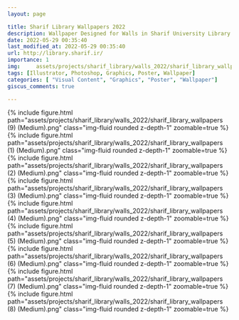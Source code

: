 ```yaml
---
layout: page

title: Sharif Library Wallpapers 2022
description: Wallpaper Designed for Walls in Sharif University Library
date: 2022-05-29 00:35:40
last_modified_at: 2022-05-29 00:35:40 
url: http://library.sharif.ir/
importance: 1
img:     assets/projects/sharif_library/walls_2022/sharif_library_wallpapers (9) (Medium).png
tags: [Illustrator, Photoshop, Graphics, Poster, Wallpaper]
categories: [ "Visual Content", "Graphics", "Poster", "Wallpaper"]
giscus_comments: true

---
```


<div class="row mt-3">
    <div class="col-sm mt-3 mt-md-0">
        {% include figure.html path="assets/projects/sharif_library/walls_2022/sharif_library_wallpapers (9) (Medium).png" class="img-fluid rounded z-depth-1" zoomable=true %}
    </div>
</div>

<div class="row mt-3">
    <div class="col-sm mt-3 mt-md-0">
        {% include figure.html path="assets/projects/sharif_library/walls_2022/sharif_library_wallpapers (1) (Medium).png" class="img-fluid rounded z-depth-1" zoomable=true %}
    </div>
    <div class="col-sm mt-3 mt-md-0">
        {% include figure.html path="assets/projects/sharif_library/walls_2022/sharif_library_wallpapers (2) (Medium).png" class="img-fluid rounded z-depth-1" zoomable=true %}
    </div> 
    <div class="col-sm mt-3 mt-md-0">
        {% include figure.html path="assets/projects/sharif_library/walls_2022/sharif_library_wallpapers (3) (Medium).png" class="img-fluid rounded z-depth-1" zoomable=true %}
    </div>
        <div class="col-sm mt-3 mt-md-0">
        {% include figure.html path="assets/projects/sharif_library/walls_2022/sharif_library_wallpapers (4) (Medium).png" class="img-fluid rounded z-depth-1" zoomable=true %}
    </div>  
</div>

<div class="row mt-3">
    <div class="col-sm mt-3 mt-md-0">
        {% include figure.html path="assets/projects/sharif_library/walls_2022/sharif_library_wallpapers (5) (Medium).png" class="img-fluid rounded z-depth-1" zoomable=true %}
    </div>
    <div class="col-sm mt-3 mt-md-0">
        {% include figure.html path="assets/projects/sharif_library/walls_2022/sharif_library_wallpapers (6) (Medium).png" class="img-fluid rounded z-depth-1" zoomable=true %}
    </div> 
    <div class="col-sm mt-3 mt-md-0">
        {% include figure.html path="assets/projects/sharif_library/walls_2022/sharif_library_wallpapers (7) (Medium).png" class="img-fluid rounded z-depth-1" zoomable=true %}
    </div>
        <div class="col-sm mt-3 mt-md-0">
        {% include figure.html path="assets/projects/sharif_library/walls_2022/sharif_library_wallpapers (8) (Medium).png" class="img-fluid rounded z-depth-1" zoomable=true %}
    </div>

</div>


